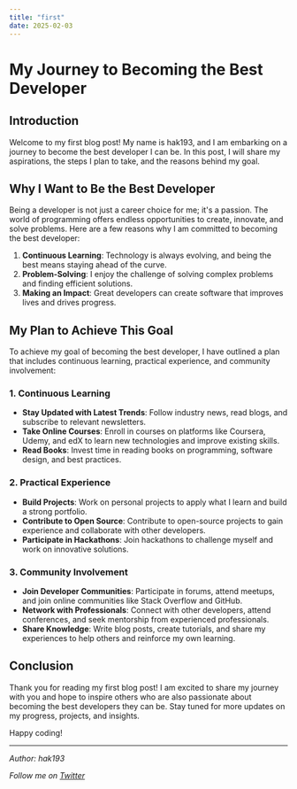 ```yaml
---
title: "first"
date: 2025-02-03
---
```


# My Journey to Becoming the Best Developer

## Introduction

Welcome to my first blog post! My name is hak193, and I am embarking on a journey to become the best developer I can be. In this post, I will share my aspirations, the steps I plan to take, and the reasons behind my goal.

## Why I Want to Be the Best Developer

Being a developer is not just a career choice for me; it's a passion. The world of programming offers endless opportunities to create, innovate, and solve problems. Here are a few reasons why I am committed to becoming the best developer:

1. **Continuous Learning**: Technology is always evolving, and being the best means staying ahead of the curve.
2. **Problem-Solving**: I enjoy the challenge of solving complex problems and finding efficient solutions.
3. **Making an Impact**: Great developers can create software that improves lives and drives progress.

## My Plan to Achieve This Goal

To achieve my goal of becoming the best developer, I have outlined a plan that includes continuous learning, practical experience, and community involvement:

### 1. Continuous Learning

- **Stay Updated with Latest Trends**: Follow industry news, read blogs, and subscribe to relevant newsletters.
- **Take Online Courses**: Enroll in courses on platforms like Coursera, Udemy, and edX to learn new technologies and improve existing skills.
- **Read Books**: Invest time in reading books on programming, software design, and best practices.

### 2. Practical Experience

- **Build Projects**: Work on personal projects to apply what I learn and build a strong portfolio.
- **Contribute to Open Source**: Contribute to open-source projects to gain experience and collaborate with other developers.
- **Participate in Hackathons**: Join hackathons to challenge myself and work on innovative solutions.

### 3. Community Involvement

- **Join Developer Communities**: Participate in forums, attend meetups, and join online communities like Stack Overflow and GitHub.
- **Network with Professionals**: Connect with other developers, attend conferences, and seek mentorship from experienced professionals.
- **Share Knowledge**: Write blog posts, create tutorials, and share my experiences to help others and reinforce my own learning.

## Conclusion

Thank you for reading my first blog post! I am excited to share my journey with you and hope to inspire others who are also passionate about becoming the best developers they can be. Stay tuned for more updates on my progress, projects, and insights.

Happy coding!

---

*Author: hak193*

*Follow me on [Twitter](https://twitter.com/hak193)*
